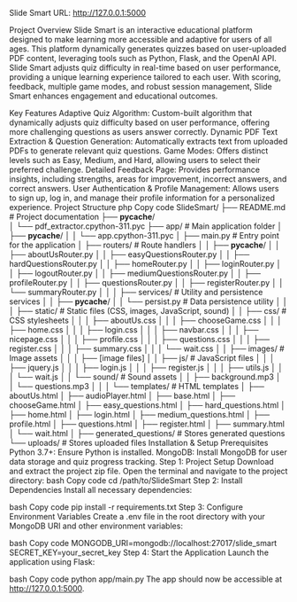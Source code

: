 Slide Smart
URL: http://127.0.0.1:5000

Project Overview
Slide Smart is an interactive educational platform designed to make learning more accessible and adaptive for users of all ages. This platform dynamically generates quizzes based on user-uploaded PDF content, leveraging tools such as Python, Flask, and the OpenAI API. Slide Smart adjusts quiz difficulty in real-time based on user performance, providing a unique learning experience tailored to each user. With scoring, feedback, multiple game modes, and robust session management, Slide Smart enhances engagement and educational outcomes.

Key Features
Adaptive Quiz Algorithm: Custom-built algorithm that dynamically adjusts quiz difficulty based on user performance, offering more challenging questions as users answer correctly.
Dynamic PDF Text Extraction & Question Generation: Automatically extracts text from uploaded PDFs to generate relevant quiz questions.
Game Modes: Offers distinct levels such as Easy, Medium, and Hard, allowing users to select their preferred challenge.
Detailed Feedback Page: Provides performance insights, including strengths, areas for improvement, incorrect answers, and correct answers.
User Authentication & Profile Management: Allows users to sign up, log in, and manage their profile information for a personalized experience.
Project Structure
php
Copy code
SlideSmart/
├── README.md                      # Project documentation
├── __pycache__/                   
│   └── pdf_extractor.cpython-311.pyc
├── app/                           # Main application folder
│   ├── __pycache__/
│   │   └── app.cpython-311.pyc
│   ├── main.py                    # Entry point for the application
│   ├── routers/                   # Route handlers
│   │   ├── __pycache__/
│   │   ├── aboutUsRouter.py
│   │   ├── easyQuestionsRouter.py
│   │   ├── hardQuestionsRouter.py
│   │   ├── homeRouter.py
│   │   ├── loginRouter.py
│   │   ├── logoutRouter.py
│   │   ├── mediumQuestionsRouter.py
│   │   ├── profileRouter.py
│   │   ├── questionsRouter.py
│   │   ├── registerRouter.py
│   │   └── summaryRouter.py
│   │
│   ├── services/                  # Utility and persistence services
│   │   ├── __pycache__/
│   │   └── persist.py             # Data persistence utility
│   │
│   ├── static/                    # Static files (CSS, images, JavaScript, sound)
│   │   ├── css/                   # CSS stylesheets
│   │   │   ├── aboutUs.css
│   │   │   ├── chooseGame.css
│   │   │   ├── home.css
│   │   │   ├── login.css
│   │   │   ├── navbar.css
│   │   │   ├── nicepage.css
│   │   │   ├── profile.css
│   │   │   ├── questions.css
│   │   │   ├── register.css
│   │   │   ├── summary.css
│   │   │   └── wait.css
│   │   ├── images/                # Image assets
│   │   │   ├── [image files]
│   │   ├── js/                    # JavaScript files
│   │   │   ├── jquery.js
│   │   │   ├── login.js
│   │   │   ├── register.js
│   │   │   ├── utils.js
│   │   │   └── wait.js
│   │   └── sound/                 # Sound assets
│   │       ├── background.mp3
│   │       └── questions.mp3
│   │
│   └── templates/                 # HTML templates
│       ├── aboutUs.html
│       ├── audioPlayer.html
│       ├── base.html
│       ├── chooseGame.html
│       ├── easy_questions.html
│       ├── hard_questions.html
│       ├── home.html
│       ├── login.html
│       ├── medium_questions.html
│       ├── profile.html
│       ├── questions.html
│       ├── register.html
│       ├── summary.html
│       └── wait.html
│
├── generated_questions/           # Stores generated questions
└── uploads/                       # Stores uploaded files
Installation & Setup
Prerequisites
Python 3.7+: Ensure Python is installed.
MongoDB: Install MongoDB for user data storage and quiz progress tracking.
Step 1: Project Setup
Download and extract the project zip file.
Open the terminal and navigate to the project directory:
bash
Copy code
cd /path/to/SlideSmart
Step 2: Install Dependencies
Install all necessary dependencies:

bash
Copy code
pip install -r requirements.txt
Step 3: Configure Environment Variables
Create a .env file in the root directory with your MongoDB URI and other environment variables:

bash
Copy code
MONGODB_URI=mongodb://localhost:27017/slide_smart
SECRET_KEY=your_secret_key
Step 4: Start the Application
Launch the application using Flask:

bash
Copy code
python app/main.py
The app should now be accessible at http://127.0.0.1:5000.


